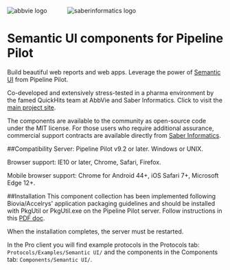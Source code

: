 ![abbvie logo](https://semanticplp.s3.amazonaws.com/abbvie-logo.png?AWSAccessKeyId=AKIAIHR7QYSU2SL7H7ZQ&Expires=1554519025&Signature=ihnpBTf8SeldUlLqTtTuBvNCneI%3D "AbbVie")&nbsp;&nbsp;&nbsp;&nbsp;&nbsp;&nbsp;&nbsp;&nbsp;&nbsp;&nbsp;&nbsp;&nbsp;![saberinformatics logo](https://semanticplp.s3.amazonaws.com/saber-logo.png?AWSAccessKeyId=AKIAIHR7QYSU2SL7H7ZQ&Expires=1554519078&Signature=1WeBrrgUmdH%2F4AFQGrArcegFTJI%3D "Saber Informatics")

# Semantic UI components for Pipeline Pilot
Build beautiful web reports and web apps. Leverage the power of [Semantic UI](http://semantic-ui.com/kitchen-sink.html) from Pipeline Pilot.

Co-developed and extensively stress-tested in a pharma environment by the famed QuickHits team at AbbVie and Saber Informatics. Click to visit the [main project site](https://saberinformatics.github.io/plp-semantic-ui).

The components are available to the community as open-source code under the MIT license. For those users who require additional assurance, commercial support contracts are available directly from [Saber Informatics](https://saberinformatics.com).

##Compatibility
Server: Pipeline Pilot v9.2 or later. Windows or UNIX.

Browser support: IE10 or later, Chrome, Safari, Firefox.

Mobile browser support: Chrome for Android 44+, iOS Safari 7+, Microsoft Edge 12+.

##Installation
This component collection has been implemented following Biovia/Accelrys' application packaging guidelines and should be installed with PkgUtil or PkgUtil.exe on the Pipeline Pilot server. Follow instructions in this [PDF doc](https://semanticplp.s3.amazonaws.com/Installation%20Instructions%20%28Semantic%29.pdf?AWSAccessKeyId=AKIAIHR7QYSU2SL7H7ZQ&Expires=1554516856&Signature=qhT5dZtYnDiihNX6PyvTxcAZATc%3D).

When the installation completes, the server must be restarted. 

In the Pro client you will find example protocols in the Protocols tab: `Protocols/Examples/Semantic UI/` and the components in the Components tab: `Components/Semantic UI/`.
